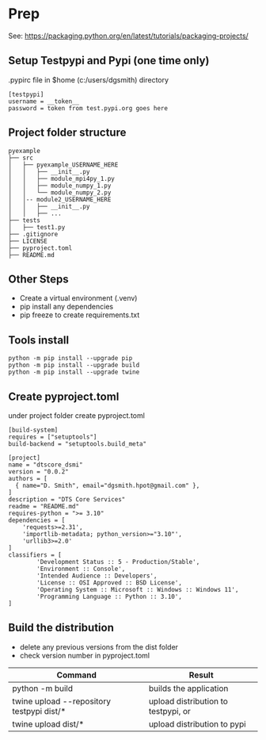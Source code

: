 # Prep

See: https://packaging.python.org/en/latest/tutorials/packaging-projects/

## Setup Testpypi and Pypi (one time only)
 
 .pypirc file in $home (c:/users/dgsmith) directory<br/>

 ```
[testpypi]
username = __token__
password = token from test.pypi.org goes here
 ```

## Project folder structure

```
pyexample
├── src
│   ├── pyexample_USERNAME_HERE
│   │   ├── __init__.py
│   │   ├── module_mpi4py_1.py
│   │   ├── module_numpy_1.py
│   │   └── module_numpy_2.py
│   │-- module2_USERNAME_HERE
│   │   ├── __init__.py
│   │   ├── ...
├── tests
│   ├── test1.py
├── .gitignore
├── LICENSE
├── pyproject.toml
├── README.md
```

## Other Steps

* Create a virtual environment (.venv)
* pip install any dependencies
* pip freeze to create requirements.txt

## Tools install

```
python -m pip install --upgrade pip
python -m pip install --upgrade build
python -m pip install --upgrade twine
```

## Create pyproject.toml
under project folder create pyproject.toml

```
[build-system]
requires = ["setuptools"]
build-backend = "setuptools.build_meta"

[project]
name = "dtscore_dsmi"
version = "0.0.2"
authors = [
  { name="D. Smith", email="dgsmith.hpot@gmail.com" },
]
description = "DTS Core Services"
readme = "README.md"
requires-python = ">= 3.10"
dependencies = [
    'requests>=2.31',
    'importlib-metadata; python_version>="3.10"',
    'urllib3>=2.0'
]
classifiers = [
        'Development Status :: 5 - Production/Stable',
        'Environment :: Console',
        'Intended Audience :: Developers',
        'License :: OSI Approved :: BSD License',
        'Operating System :: Microsoft :: Windows :: Windows 11',
        'Programming Language :: Python :: 3.10',
]
```

## Build the distribution

* delete any previous versions from the dist folder
* check version number in pyproject.toml

| Command | Result |
| --- | --- |
| python -m build |builds the application<br/> |
| twine upload --repository testpypi dist/* |upload distribution to testpypi, or<br/> |
| twine upload dist/* |upload distribution to pypi |

